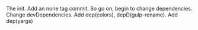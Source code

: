 The init.
Add an none tag commit.
So go on, begin to change dependencies.
Change devDependencies.
Add dep(colors), depD(gulp-rename).
Add dep(yargs)